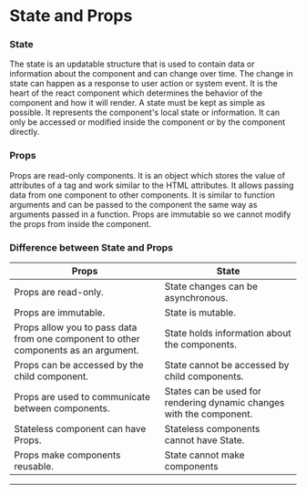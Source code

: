 # State and Props

### State

The state is an updatable structure that is used to contain data or information about the component and can change over time. The change in state can happen as a response to user action or system event. It is the heart of the react component which determines the behavior of the component and how it will render. A state must be kept as simple as possible. It represents the component's local state or information. It can only be accessed or modified inside the component or by the component directly.

### Props

Props are read-only components. It is an object which stores the value of attributes of a tag and work similar to the HTML attributes. It allows passing data from one component to other components. It is similar to function arguments and can be passed to the component the same way as arguments passed in a function. Props are immutable so we cannot modify the props from inside the component.

### Difference between State and Props

Props| State
------|------|
Props are read-only.| State changes can be asynchronous.|
Props are immutable.| State is mutable.|
Props allow you to pass data from one component to other components as an argument.|State holds information about the components.|
Props can be accessed by the child component.| State cannot be accessed by child components.|
Props are used to communicate between components.| States can be used for rendering dynamic changes with the component.|
Stateless component can have Props. |Stateless components cannot have State.|
Props make components reusable. |State cannot make components| Props are external and controlled by whatever renders the component. |The State is internal and controlled by the React Component itself.

---
